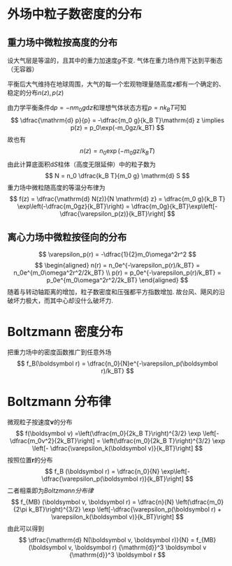 # 外场中粒子数密度的分布
## 重力场中微粒按高度的分布
设大气层是等温的，且其中的重力加速度$g$不变.  气体在重力场作用下达到平衡态（无容器）

平衡后大气维持在地球周围，大气的每一个宏观物理量随高度$z$都有一个确定的、稳定的分布$n(z), p(z)$

由力学平衡条件$\mathrm{d} p = -nm_0g \mathrm{d} z$和理想气体状态方程$p = nk_B T$可知
$$
\dfrac{\mathrm{d} p}{p} = -\dfrac{m_0 g}{k_B T}\mathrm{d} z \implies p(z) = p_0\exp(-m_0gz/k_BT)
$$
故也有
$$
n(z) = n_0\exp(-m_0 gz / k_B T)
$$
由此计算底面积$\mathrm{d} S$柱体（高度无限延伸）中的粒子数为
$$
N = n_0 \dfrac{k_B T}{m_0 g} \mathrm{d} S
$$
重力场中微粒随高度的等温分布律为
$$
f(z) = \dfrac{\mathrm{d} N(z)}{N \mathrm{d} z} = \dfrac{m_0 g}{k_B T} \exp\left(-\dfrac{m_0gz}{k_BT}\right) = \dfrac{m_0g}{k_BT}\exp\left[-\dfrac{\varepsilon_p(z)}{k_BT}\right]
$$
## 离心力场中微粒按径向的分布
$$
\varepsilon_p(r) = -\dfrac{1}{2}m_0\omega^2r^2
$$
$$
\begin{aligned}
n(r) = n_0e^{-\varepsilon_p(r)/k_BT} = n_0e^{m_0\omega^2r^2/2k_BT} \\
p(r) = p_0e^{-\varepsilon_p(r)/k_BT} = p_0e^{m_0\omega^2r^2/2k_BT}
\end{aligned}
$$
随着与转动轴距离的增加，粒子数密度和压强都平方指数增加.  故台风、飓风的沿破坏力极大，而其中心却没什么破坏力. 

# Boltzmann 密度分布
把重力场中的密度函数推广到任意外场
$$
f_B(\boldsymbol r) = \dfrac{n_0}{N}e^{-\varepsilon_p(\boldsymbol r)/k_BT}
$$
# Boltzmann 分布律
微观粒子按速度$\boldsymbol v$的分布
$$
f(\boldsymbol v) =\left(\dfrac{m_0}{2k_B T}\right)^{3/2} \exp \left[- \dfrac{m_0v^2}{2k_BT}\right] = \left(\dfrac{m_0}{2k_B T}\right)^{3/2} \exp \left[- \dfrac{\varepsilon_k(\boldsymbol v)}{k_BT}\right]
$$
按照位置$\boldsymbol r$的分布
$$
f_B (\boldsymbol r) = \dfrac{n_0}{N} \exp\left[-\dfrac{\varepsilon_p(\boldsymbol r)}{k_BT}\right]
$$
二者相乘即为*Boltzmann分布律*
$$
f_{MB} (\boldsymbol v, \boldsymbol r) = \dfrac{n}{N} \left(\dfrac{m_0}{2\pi k_BT}\right)^{3/2} \exp \left[-\dfrac{\varepsilon_p(\boldsymbol r) + \varepsilon_k(\boldsymbol v)}{k_BT}\right]
$$
由此可以得到
$$
\dfrac{\mathrm{d} N(\boldsymbol v, \boldsymbol r)}{N} = f_{MB}(\boldsymbol v, \boldsymbol r) {\mathrm{d}}^3 \boldsymbol v {\mathrm{d}}^3 \boldsymbol r
$$

